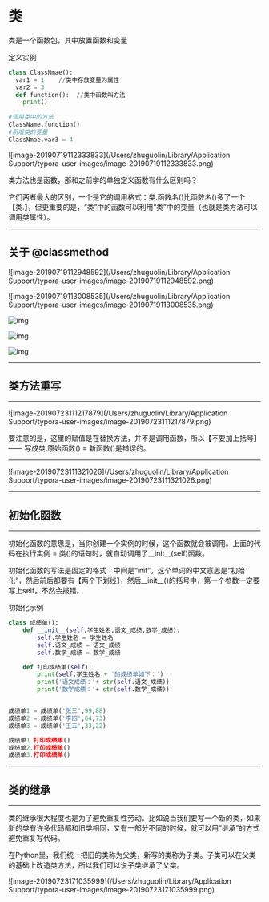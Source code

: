 # 类

类是一个函数包，其中放置函数和变量

定义实例

```python
class ClassNmae():
  var1 = 1    //类中存放变量为属性
  var2 = 3
  def function():  //类中函数叫方法
    print()
    
#调用类中的方法
ClassName.function()
#新增类的变量
ClassNmae.var3 = 4
```

![image-20190719112333833](/Users/zhuguolin/Library/Application Support/typora-user-images/image-20190719112333833.png)

类方法也是函数，那和之前学的单独定义函数有什么区别吗？

它们两者最大的区别，一个是它的调用格式：类.函数名()比函数名()多了一个【类.】，但更重要的是，“类”中的函数可以利用“类”中的变量（也就是类方法可以调用类属性）。

---

## 关于 @classmethod

![image-20190719112948592](/Users/zhuguolin/Library/Application Support/typora-user-images/image-20190719112948592.png)

![image-20190719113008535](/Users/zhuguolin/Library/Application Support/typora-user-images/image-20190719113008535.png)

![img](file:///Users/zhuguolin/Movies/%E5%AD%A6%E4%B9%A0%E8%A7%86%E9%A2%91/%E9%A3%8E%E5%8F%98%E7%BC%96%E7%A8%8B/Python%E5%9F%BA%E7%A1%80%E8%AF%AD%E6%B3%95/Python%E5%9F%BA%E7%A1%80%E8%AF%AD%E6%B3%95/12~14%E5%85%B3%EF%BC%9A%E7%AC%AC4%E4%B8%AA%E5%B0%8F%E7%9B%AE%E6%A0%87%EF%BC%9A%E5%AD%A6%E4%BC%9A%E2%80%9C%E6%89%BE%E5%AF%B9%E8%B1%A1%E2%80%9D/12%E5%85%B3-%E6%88%91%E6%9C%89%E4%B8%80%E4%B8%AA%E2%80%9C%E6%9C%BA%E5%99%A8%E4%BA%BA%E2%80%9D%EF%BC%88%E4%B8%8A%EF%BC%89_files/L-12-19-201911218040.png)

![img](file:///Users/zhuguolin/Movies/%E5%AD%A6%E4%B9%A0%E8%A7%86%E9%A2%91/%E9%A3%8E%E5%8F%98%E7%BC%96%E7%A8%8B/Python%E5%9F%BA%E7%A1%80%E8%AF%AD%E6%B3%95/Python%E5%9F%BA%E7%A1%80%E8%AF%AD%E6%B3%95/12~14%E5%85%B3%EF%BC%9A%E7%AC%AC4%E4%B8%AA%E5%B0%8F%E7%9B%AE%E6%A0%87%EF%BC%9A%E5%AD%A6%E4%BC%9A%E2%80%9C%E6%89%BE%E5%AF%B9%E8%B1%A1%E2%80%9D/12%E5%85%B3-%E6%88%91%E6%9C%89%E4%B8%80%E4%B8%AA%E2%80%9C%E6%9C%BA%E5%99%A8%E4%BA%BA%E2%80%9D%EF%BC%88%E4%B8%8A%EF%BC%89_files/L-12-21-201911218136.png)

![img](file:///Users/zhuguolin/Movies/%E5%AD%A6%E4%B9%A0%E8%A7%86%E9%A2%91/%E9%A3%8E%E5%8F%98%E7%BC%96%E7%A8%8B/Python%E5%9F%BA%E7%A1%80%E8%AF%AD%E6%B3%95/Python%E5%9F%BA%E7%A1%80%E8%AF%AD%E6%B3%95/12~14%E5%85%B3%EF%BC%9A%E7%AC%AC4%E4%B8%AA%E5%B0%8F%E7%9B%AE%E6%A0%87%EF%BC%9A%E5%AD%A6%E4%BC%9A%E2%80%9C%E6%89%BE%E5%AF%B9%E8%B1%A1%E2%80%9D/13%E5%85%B3-%E6%88%91%E6%9C%89%E4%B8%80%E4%B8%AA%E2%80%9C%E6%9C%BA%E5%99%A8%E4%BA%BA%E2%80%9D%EF%BC%88%E4%B8%8B%EF%BC%89_files/jckd13g%2010-2019115114234.png)



---

## 类方法重写

---

![image-20190723111217879](/Users/zhuguolin/Library/Application Support/typora-user-images/image-20190723111217879.png)

要注意的是，这里的赋值是在替换方法，并不是调用函数，所以【不要加上括号】—— 写成类.原始函数() = 新函数()是错误的。

---

![image-20190723111321026](/Users/zhuguolin/Library/Application Support/typora-user-images/image-20190723111321026.png)

---

## 初始化函数

---

初始化函数的意思是，当你创建一个实例的时候，这个函数就会被调用。上面的代码在执行实例 = 类()的语句时，就自动调用了__init__(self)函数。

初始化函数的写法是固定的格式：中间是“init”，这个单词的中文意思是“初始化”，然后前后都要有【两个下划线】，然后__init__()的括号中，第一个参数一定要写上self，不然会报错。

初始化示例

```python
class 成绩单():
    def __init__(self,学生姓名,语文_成绩,数学_成绩):
        self.学生姓名 = 学生姓名
        self.语文_成绩 = 语文_成绩
        self.数学_成绩 = 数学_成绩

    def 打印成绩单(self):
        print(self.学生姓名 + '的成绩单如下：')
        print('语文成绩：'+ str(self.语文_成绩))
        print('数学成绩：'+ str(self.数学_成绩))


成绩单1 = 成绩单('张三',99,88)
成绩单2 = 成绩单('李四',64,73)
成绩单3 = 成绩单('王五',33,22)

成绩单1.打印成绩单()
成绩单2.打印成绩单()
成绩单3.打印成绩单()
```

---

## 类的继承

---

类的继承很大程度也是为了避免重复性劳动。比如说当我们要写一个新的类，如果新的类有许多代码都和旧类相同，又有一部分不同的时候，就可以用“继承”的方式避免重复写代码。

在Python里，我们统一把旧的类称为父类，新写的类称为子类。子类可以在父类的基础上改造类方法，所以我们可以说子类继承了父类。

![image-20190723171035999](/Users/zhuguolin/Library/Application Support/typora-user-images/image-20190723171035999.png)

